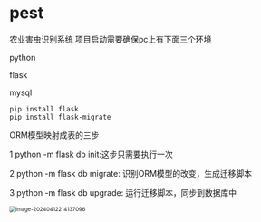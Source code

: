 # pest
农业害虫识别系统
项目启动需要确保pc上有下面三个环境

python

flask

mysql

```
pip install flask
pip install flask-migrate

```





ORM模型映射成表的三步

1 python -m flask db init:这步只需要执行一次

2 python -m flask db migrate: 识别ORM模型的改变，生成迁移脚本

3 python -m flask db upgrade: 运行迁移脚本，同步到数据库中

<img src="https://s2.loli.net/2024/04/19/LBCJk7zw4thMaIy.png" alt="image-20240412214137096" style="zoom:67%;" />

